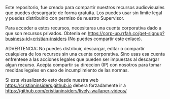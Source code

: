 Este repositorio, fue creado para compartir nuestros recursos audiovisuales que puedes descargarte de forma gratuita.
Los puedes usar sin limite legal y puedes distribuirlo con permiso de nuestro Supervisor.

Para acceder a estos recursos, necesitaras una cuenta corporativa dado a que son recursos privados.
Obtenla en https://corp-up.rrfah.co/get-signup?business-id=cristian-insiders (No puedes compartir este enlace).

ADVERTENCIA: No puedes distribuir, descargar, editar o compartir cualquiera de los recursos sin una cuenta corporativa.
Sino usas esa cuenta enfrentese a las acciones legales que pueden ser impuestas al descargar algun recurso.
Acepta compartir su direccion (IP) con nosotros para tomar medidas legales en caso de incumplimiento de las normas.

Si esta visualizando esto desde nuestra web https://cristianinsiders.github.io debera forzadamente ir a https://github.com/cristianinsiders/lively-wallaper-videos/
